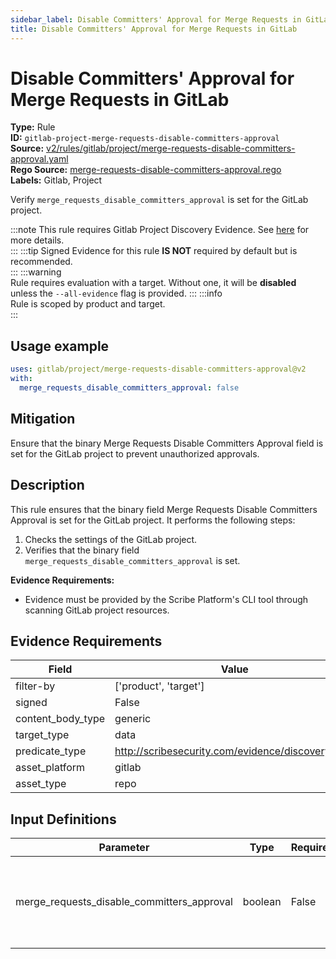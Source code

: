 ```yaml
---
sidebar_label: Disable Committers' Approval for Merge Requests in GitLab
title: Disable Committers' Approval for Merge Requests in GitLab
---  
```

# Disable Committers' Approval for Merge Requests in GitLab  
**Type:** Rule  
**ID:** `gitlab-project-merge-requests-disable-committers-approval`  
**Source:** [v2/rules/gitlab/project/merge-requests-disable-committers-approval.yaml](https://github.com/scribe-public/sample-policies/blob/main/v2/rules/gitlab/project/merge-requests-disable-committers-approval.yaml)  
**Rego Source:** [merge-requests-disable-committers-approval.rego](https://github.com/scribe-public/sample-policies/blob/main/v2/rules/gitlab/project/merge-requests-disable-committers-approval.rego)  
**Labels:** Gitlab, Project  

Verify `merge_requests_disable_committers_approval` is set for the GitLab project.

:::note 
This rule requires Gitlab Project Discovery Evidence. See [here](/docs/platforms/discover#gitlab-discovery) for more details.  
::: 
:::tip 
Signed Evidence for this rule **IS NOT** required by default but is recommended.  
::: 
:::warning  
Rule requires evaluation with a target. Without one, it will be **disabled** unless the `--all-evidence` flag is provided.
::: 
:::info  
Rule is scoped by product and target.  
:::  

## Usage example

```yaml
uses: gitlab/project/merge-requests-disable-committers-approval@v2
with:
  merge_requests_disable_committers_approval: false
```

## Mitigation  
Ensure that the binary Merge Requests Disable Committers Approval field is set for the GitLab project to prevent unauthorized approvals.


## Description  
This rule ensures that the binary field Merge Requests Disable Committers Approval is set for the GitLab project.
It performs the following steps:

1. Checks the settings of the GitLab project.
2. Verifies that the binary field `merge_requests_disable_committers_approval` is set.

**Evidence Requirements:**
- Evidence must be provided by the Scribe Platform's CLI tool through scanning GitLab project resources.

## Evidence Requirements  
| Field | Value |
|-------|-------|
| filter-by | ['product', 'target'] |
| signed | False |
| content_body_type | generic |
| target_type | data |
| predicate_type | http://scribesecurity.com/evidence/discovery/v0.1 |
| asset_platform | gitlab |
| asset_type | repo |

## Input Definitions  
| Parameter | Type | Required | Description | Default |
|-----------|------|----------|-------------| --------|
| merge_requests_disable_committers_approval | boolean | False | The binary field to enforce for merge requests committers' approval. | False |

